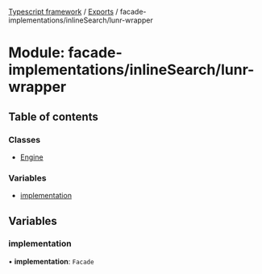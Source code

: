 [Typescript framework](../index.md) / [Exports](../modules.md) / facade-implementations/inlineSearch/lunr-wrapper

# Module: facade-implementations/inlineSearch/lunr-wrapper

## Table of contents

### Classes

- [Engine](../classes/facade_implementations_inlineSearch_lunr_wrapper.Engine.md)

### Variables

- [implementation](facade_implementations_inlineSearch_lunr_wrapper.md#implementation)

## Variables

### implementation

• **implementation**: `Facade`
